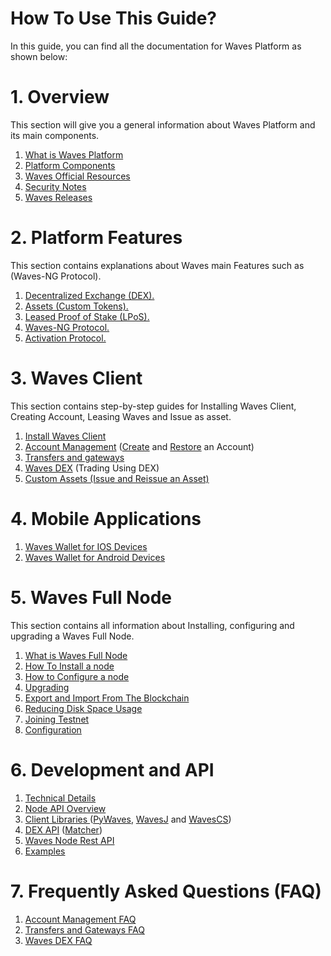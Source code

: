# How To Use This Guide?

In this guide, you can find all the documentation for Waves Platform as shown below:

# 1. Overview

This section will give you a general information about Waves Platform and its main components.

1. [What is Waves Platform]()
2. [Platform Components](/overview/platform-components.md)
3. [Waves Official Resources](/overview/waves-official-resources.md)
4. [Security Notes](/overview/security-notes.md)
5. [Waves Releases](/overview/waves-releases.md)

# 2. Platform Features

This section contains explanations about Waves main Features such as \(Waves-NG Protocol\).

1. [Decentralized Exchange \(DEX\).](/platform-features/decentralized-cryptocurrency-exchange-dex.md)
2. [Assets \(Custom Tokens\).](/platform-features/assets-custom-tokens.md)
3. [Leased Proof of Stake \(LPoS\).](/platform-features/leased-proof-of-stake-lpos.md)
4. [Waves-NG Protocol.](/platform-features/waves-ng-protocol.md)
5. [Activation Protocol.](/platform-features/activation-protocol.md)

# 3. Waves Client

This section contains step-by-step guides for Installing Waves Client, Creating Account, Leasing Waves and Issue as asset.

1. [Install Waves Client](/waves-client/install-waves-client.md)
2. [Account Management](/waves-client/account-management.md) \([Create](/waves-client/account-management/creating-an-account.md) and [Restore](/waves-client/account-management/restore-an-account.md) an Account\)
3. [Transfers and gateways](/waves-client/wallet-management.md)
4. [Waves DEX](/waves-client/waves-dex.md) \(Trading Using DEX\)
5. [Custom Assets \(Issue and Reissue an Asset\)](/waves-client/assets-management.md)

# 4. Mobile Applications

1. [Waves Wallet for IOS Devices](/mobile-apps/iOS.md)
2. [Waves Wallet for Android Devices](//mobile-apps/android.md)

# 5. Waves Full Node

This section contains all information about Installing, configuring and upgrading a Waves Full Node.

1. [What is Waves Full Node](/waves-full-node/what-is-a-full-node.md)
2. [How To Install a node](/waves-full-node/how-to-install-a-node/how-to-install-a-node.md)
3. [How to Configure a node](/waves-full-node/how-to-configure-a-node.md)
4. [Upgrading](/waves-full-node/upgrading.md)
5. [Export and Import From The Blockchain](/waves-full-node/export-and-import-from-the-blockchain.md)
6. [Reducing Disk Space Usage](/waves-full-node/reducing-disk-space-usage.md)
7. [Joining Testnet](/waves-full-node/joining-testnet.md)
8. [Configuration](/waves-full-node/configuration.md)

# 6. Development and API

1. [Technical Details](/technical-details/technical-details.md)
2. [Node API Overview](/development-and-api/node-api-overview.md)
3. [Client Libraries ](/development-and-api/client-libraries.md)\([PyWaves](/development-and-api/client-libraries/pywaves.md), [WavesJ](/development-and-api/client-libraries/wavesj.md) and [WavesCS](/development-and-api/client-libraries/wavescs.md)\)
4. [DEX API](/development-and-api/dex-api.md) \([Matcher](/development-and-api/dex-api/matcher.md)\)
5. [Waves Node Rest API](/development-and-api/waves-node-rest-api.md)
6. [Examples](/development-and-api/examples.md)

# 7. Frequently Asked Questions \(FAQ\)

1. [Account Management FAQ](/frequently-asked-questions-faq/account-management-faq.md)
2. [Transfers and Gateways FAQ](/frequently-asked-questions-faq/transfers-and-gateways-faq.md)
3. [Waves DEX FAQ](/frequently-asked-questions-faq/waves-dex-faq.md)



